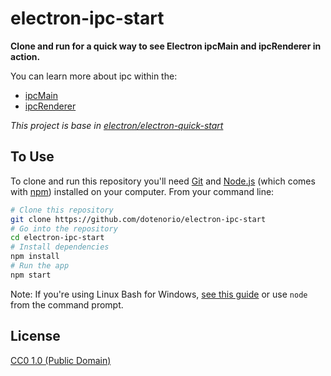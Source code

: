 # electron-ipc-start

**Clone and run for a quick way to see Electron ipcMain and ipcRenderer in action.**

You can learn more about ipc within the:
- [ipcMain](https://electronjs.org/docs/api/ipc-main)
- [ipcRenderer](https://electronjs.org/docs/api/ipc-renderer)

_This project is base in [electron/electron-quick-start](https://github.com/electron/electron-quick-start)_

## To Use

To clone and run this repository you'll need [Git](https://git-scm.com) and [Node.js](https://nodejs.org/en/download/) (which comes with [npm](http://npmjs.com)) installed on your computer. From your command line:

```bash
# Clone this repository
git clone https://github.com/dotenorio/electron-ipc-start
# Go into the repository
cd electron-ipc-start
# Install dependencies
npm install
# Run the app
npm start
```

Note: If you're using Linux Bash for Windows, [see this guide](https://www.howtogeek.com/261575/how-to-run-graphical-linux-desktop-applications-from-windows-10s-bash-shell/) or use `node` from the command prompt.

## License

[CC0 1.0 (Public Domain)](LICENSE.md)
